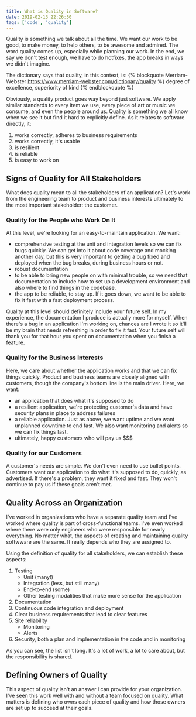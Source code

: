 ```yaml
---
title: What is Quality in Software?
date: 2019-02-13 22:26:50
tags: ['code', 'quality']
---
```

Quality is something we talk about all the time. We want our work to be good, to make money, to help others, to be awesome and admired. The word quality comes up, especially while planning our work. In the end, we say we don't test enough, we have to do hotfixes, the app breaks in ways we didn't imagine.

The dictionary says that quality, in this context, is:
{% blockquote Merriam-Webster https://www.merriam-webster.com/dictionary/quality %}
degree of excellence, superiority of kind
{% endblockquote %}

Obviously, a quality product goes way beyond just software. We apply similar standards to every item we use, every piece of art or music we consume, and even the people around us. Quality is something we all know when we see it but find it hard to explicitly define. As it relates to software directly, it:

1. works correctly, adheres to business requirements
1. works correctly, it's usable
1. is resilient
1. is reliable
1. is easy to work on

## Signs of Quality for All Stakeholders
What does quality mean to all the stakeholders of an application? Let's work from the engineering team to product and business interests ultimately to the most important stakeholder: the customer.

### Quality for the People who Work On It
At this level, we're looking for an easy-to-maintain application. We want:
* comprehensive testing at the unit and integration levels so we can fix bugs quickly. We can get into it about code coverage and mocking another day, but this is very important to getting a bug fixed and deployed when the bug breaks, during business hours or not.
* robust documentation
* to be able to bring new people on with minimal trouble, so we need that documentation to include how to set up a development environment and also where to find things in the codebase. 
* the app to be reliable, to stay up. If it goes down, we want to be able to fix it fast with a fast deployment process.

Quality at this level should definitely include your future self. In my experience, the documentation I produce is actually more for myself. When there's a bug in an application I'm working on, chances are I wrote it so it'll be my brain that needs refreshing in order to fix it fast. Your future self will thank you for that hour you spent on documentation when you finish a feature.

### Quality for the Business Interests
Here, we care about whether the application works and that we can fix things quickly. Product and business teams are closely aligned with customers, though the company's bottom line is the main driver. Here, we want:

* an application that does what it's supposed to do
* a resilient application, we're protecting customer's data and have security plans in place to address failures
* a reliable application. Just as above, we want uptime and we want unplanned downtime to end fast. We also want monitoring and alerts so we can fix things fast.
* ultimately, happy customers who will pay us $$$

### Quality for our Customers
A customer's needs are simple. We don't even need to use bullet points. Customers want our application to do what it's supposed to do, quickly, as advertised. If there's a problem, they want it fixed and fast. They won't continue to pay us if these goals aren't met.

## Quality Across an Organization
I've worked in organizations who have a separate quality team and I've worked where quality is part of cross-functional teams. I've even worked where there were only engineers who were responsible for nearly everything. No matter what, the aspects of creating and maintaining quality softwware are the same. It really depends who they are assigned to.

Using the definition of quality for all stakeholders, we can establish these aspects:
1. Testing
    * Unit (many!)
    * Integration (less, but still many)
    * End-to-end (some)
    * Other testing modalities that make more sense for the application
1. Documentation
1. Continuous code integration and deployment
1. Clear business requirements that lead to clear features
1. Site reliability
    * Monitoring
    * Alerts
1. Security, both a plan and implementation in the code and in monitoring

As you can see, the list isn't long. It's a lot of work, a lot to care about, but the responsibility is shared.

## Defining Owners of Quality
This aspect of quality isn't an answer I can provide for your organization. I've seen this work well with and without a team focused on quality. What matters is defining who owns each piece of quality and how those owners are set up to succeed at their goals.